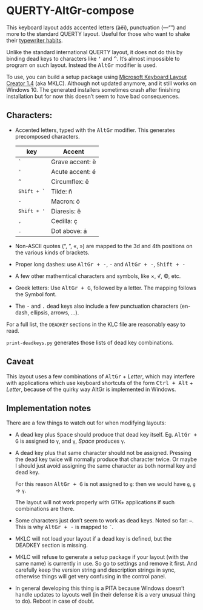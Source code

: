 # QUERTY-AltGr-compose

This keyboard layout adds accented letters (àêï), punctuation (—“”) and more to the standard QUERTY layout.
Useful for those who want to shake their [typewriter habits](https://practicaltypography.com/typewriter-habits.html).

Unlike the standard international QUERTY layout, it does not do this by binding dead
keys to characters like <kbd>'</kbd> and <kbd>^</kbd>. It’s almost impossible to program
on such layout. Instead the <kbd>AltGr</kbd> modifier is used.

To use, you can build a setup package using [Microsoft Keyboard Layout Creator 1.4](https://www.microsoft.com/en-nz/download/details.aspx?id=22339)
(aka MKLC). Although not updated anymore, and it still works on Windows 10. The generated installers
sometimes crash after finishing installation but for now this doesn’t seem to have bad consequences.

## Characters:

  - Accented letters, typed with the <kbd>AltGr</kbd> modifier. This generates
    precomposed characters.
   
    | key           | Accent |
    | ------------- | ------------- |
    | <kbd>`</kbd>  | Grave accent: è |
    | <kbd>'</kbd>  | Acute accent: é |
    | <kbd>^</kbd>  | Circumflex: ê |
    | <kbd>Shift + `</kbd>  | Tilde: ñ |
    | <kbd>-</kbd>  | Macron: ō |
    | <kbd>Shift + '</kbd>  | Diaresis: ë |
    | <kbd>,</kbd>  | Cedilla: ç |
    | <kbd>.</kbd>  | Dot above: ȧ |

  - Non-ASCII quotes (“, ”, «, ») are mapped to the 3d and 4th positions on the various kinds of brackets.
  
  - Proper long dashes: use <kbd>AltGr + -</kbd>, <kbd>-</kbd> and <kbd>AltGr + -</kbd>, <kbd>Shift + -</kbd>
  
  - A few other mathemtical characters and symbols, like ×, √, ©, etc.
  
  - Greek letters: Use <kbd>AltGr + G</kbd>, followed by a letter. The mapping follows the Symbol font.
  
  - The <kbd>-</kbd> and <kbd>.</kbd> dead keys also include a few punctuation characters (en-dash, ellipsis, arrows, …).

For a full list, the `DEADKEY` sections in the KLC file are reasonably easy to read.

`print-deadkeys.py` generates those lists of dead key combinations.

## Caveat

This layout uses a few combinations of <kbd>AltGr</kbd> + _Letter_, which may interfere with applications
which use keyboard shortcuts of the form <kbd>Ctrl + Alt</kbd> + _Letter_, because of the quirky
way AltGr is implemented in Windows.

## Implementation notes

There are a few things to watch out for when modifying layouts:

 - A dead key plus <kbd>Space</kbd> should produce that dead key itself.
   Eg. <kbd>AltGr + G</kbd> is assigned to `γ`, and `γ`, _Space_ produces `γ`.
 
 - A dead key plus that same character should not be assigned. Pressing the
   dead key twice will normally produce that character twice. Or maybe I should
   just avoid assigning the same character as both normal key and dead key.
   
   For this reason <kbd>AltGr + G</kbd> is not assigned to `g`: then we would have
   `g`, `g` → `γ`.
   
   The layout will not work properly with GTK+ applications if such combinations
   are there.

 - Some characters just don’t seem to work as dead keys. Noted so far: `–`. This
   is why <kbd>AltGr + -</kbd> is mapped to `¯`.

 - MKLC will not load your layout if a dead key is defined, but the DEADKEY section is
   missing.
   
 - MKLC will refuse to generate a setup package if your layout (with the same name) is
   currently in use. So go to settings and remove it first. And carefully keep the version
   string and description strings in sync, otherwise things will get very confusing in the
   control panel.

 - In general developing this thing is a PITA because Windows doesn’t handle updates
   to layouts well (in their defense it is a very unusual thing to do). Reboot in case
   of doubt.
   
